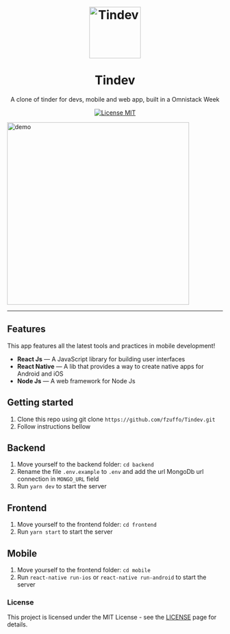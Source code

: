<h1 align="center">
<br>
  <img src="https://user-images.githubusercontent.com/44379034/75048430-df87b400-549e-11ea-9faf-b9e3f5c19374.png" alt="Tindev" width="120">
<br>
<br>
Tindev
</h1>

<p align="center">A clone of tinder for devs, mobile and web app, built in a Omnistack Week</p>

<p align="center">
  <a href="https://opensource.org/licenses/MIT">
    <img src="https://img.shields.io/badge/License-MIT-blue.svg" alt="License MIT">
  </a>
</p>

[//]: # (Add your gifs/images here:)
<div>
  <img src="https://user-images.githubusercontent.com/44379034/75064258-f76e3080-54bc-11ea-8deb-0dc3dece945b.gif" alt="demo" height="425">
</div>

<hr />

## Features
[//]: # (Add the features of your project here:)
This app features all the latest tools and practices in mobile development!

-  **React Js** — A JavaScript library for building user interfaces
-  **React Native** — A lib that provides a way to create native apps for Android and iOS
-  **Node Js** — A web framework for Node Js

## Getting started
1. Clone this repo using git clone ```https://github.com/fzuffo/Tindev.git```
2. Follow instructions bellow


## Backend
1. Move yourself to the backend folder: ```cd backend```   
2. Rename the file ```.env.example``` to ```.env``` and add the url MongoDb url connection in ```MONGO_URL``` field   
3. Run ```yarn dev``` to start the server


## Frontend
1. Move yourself to the frontend folder: ```cd frontend```   
2. Run ```yarn start``` to start the server


## Mobile
1. Move yourself to the frontend folder: ```cd mobile```   
2. Run ```react-native run-ios``` or ```react-native run-android``` to start the server



### License

This project is licensed under the MIT License - see the [LICENSE](https://opensource.org/licenses/MIT) page for details.
